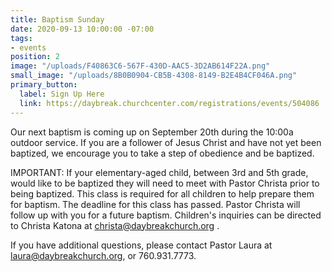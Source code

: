 ```yaml
---
title: Baptism Sunday
date: 2020-09-13 10:00:00 -07:00
tags:
- events
position: 2
image: "/uploads/F40863C6-567F-430D-AAC5-3D2AB614F22A.png"
small_image: "/uploads/8B0B0904-CB5B-4308-8149-B2E4B4CF046A.png"
primary_button:
  label: Sign Up Here
  link: https://daybreak.churchcenter.com/registrations/events/504086
---
```


Our next baptism is coming up on September 20th during the 10:00a outdoor service. If you are a follower of Jesus Christ and have not yet been baptized, we encourage you to take a step of obedience and be baptized.

IMPORTANT: If your elementary-aged child, between 3rd and 5th grade, would like to be baptized they will need to meet with Pastor Christa prior to being baptized. This class is required for all children to help prepare them for baptism. The deadline for this class has passed. Pastor Christa will follow up with you for a future baptism. Children's inquiries can be directed to Christa Katona at christa@daybreakchurch.org .

If you have additional questions, please contact Pastor Laura at laura@daybreakchurch.org, or 760.931.7773.
